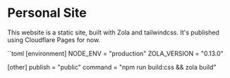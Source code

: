# Personal Site

This website is a static site, built with Zola and tailwindcss.
It's published using Cloudflare Pages for now.

``toml
[environment]
NODE_ENV = "production"
ZOLA_VERSION = "0.13.0"

[other]
publish = "public"
command = "npm run build:css && zola build"
```
